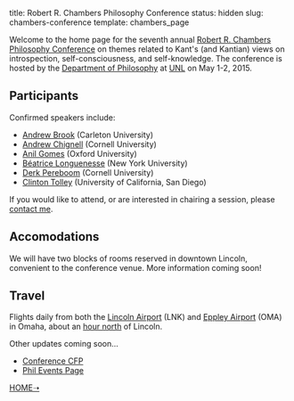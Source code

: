 title: Robert R. Chambers Philosophy Conference
status: hidden
slug: chambers-conference
template: chambers_page

<!-- # Kant on Introspection, Self-Consciousness, and Self-Knowledge -->

Welcome to the home page for the seventh annual [Robert R. Chambers Philosophy
Conference](http://www.unl.edu/philosophy/speaker/speaker/ChambersConference.shtml) on themes related to Kant's (and Kantian) views on introspection,
self-consciousness, and self-knowledge. The conference is hosted by the 
[Department of
Philosophy](http://www.unl.edu/philosophy/philosophy) at [UNL](http://www.unl.edu/) on May 1-2, 2015.

## Participants ##

Confirmed speakers include:

- [Andrew Brook](http://carleton.ca/philosophy/people/brook-andrew/) (Carleton University)
- [Andrew Chignell](http://www.chignell.net) (Cornell University)
- [Anil Gomes](http://www.anilgomes.com) (Oxford University)
- [Béatrice Longuenesse](http://philosophy.fas.nyu.edu/object/beatricelonguenesse.html) (New York University)
- [Derk Pereboom](http://derk-pereboom.net) (Cornell University)
- [Clinton Tolley](http://philosophyfaculty.ucsd.edu/faculty/ctolley/) (University of California, San Diego)

If you would like to attend, or are interested in chairing a session, please [contact me](mailto:mclear@unl.edu).

## Accomodations ##

We will have two blocks of rooms reserved in downtown Lincoln, convenient to the conference venue. More information coming soon!
<!-- 
- The [Embassy Suites](http://embassysuites3.hilton.com/en/hotels/nebraska/embassy-suites-lincoln-LNKESES/index.html)
- The [Holiday Inn](http://www.ihg.com/holidayinn/hotels/us/en/lincoln/lnkdt/hoteldetail)
 -->
## Travel ##

Flights daily from both the [Lincoln Airport](http://www.lincolnairport.com) (LNK) and [Eppley Airport](http://www.flyoma.com) (OMA) in Omaha, about an [hour north](https://www.google.com/maps/dir/Eppley+Airfield,+4501+Abbott+Drive,+Omaha,+NE+68110/Lincoln,+NE/@41.297008,-95.902026,17z/data=!4m17!4m16!1m5!1m1!1s0x87939aa5e9097ba3:0x1fb780b63c0867bd!2m2!1d-95.893591!2d41.302496!1m5!1m1!1s0x8796be59ca561265:0x633a859b1fd5deb9!2m2!1d-96.675278!2d40.809722!6m3!1i0!2i0!3i0) of Lincoln. 

Other updates coming soon...

- [Conference CFP](|filename|/pages/ChambersCFP.md)
- [Phil Events Page](http://philevents.org/event/show/15076)

[HOME➝](http://colinmclear.net)
